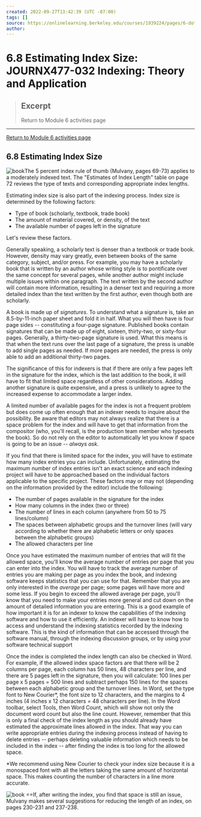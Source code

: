 ```yaml
---
created: 2022-09-27T13:42:39 (UTC -07:00)
tags: []
source: https://onlinelearning.berkeley.edu/courses/1939224/pages/6-dot-8-estimating-index-size
author: 
---
```


# 6.8 Estimating Index Size: JOURNX477-032 Indexing: Theory and Application

> ## Excerpt
> Return to Module 6 activities page

---
[Return to Module 6 activities page](https://onlinelearning.berkeley.edu/courses/1939224/pages/module-6 "Module 6")

## 6.8 Estimating Index Size

![book](https://onlinelearning.berkeley.edu/courses/1939224/files/233565965/preview)The 5 percent index rule of thumb (Mulvany, pages 69-73) applies to a moderately indexed text. The "Estimates of Index Length" table on page 72 reviews the type of texts and corresponding appropriate index lengths.

Estimating index size is also part of the indexing process. Index size is determined by the following factors:

-   Type of book (scholarly, textbook, trade book)
-   The amount of material covered, or density, of the text
-   The available number of pages left in the signature

Let's review these factors.

Generally speaking, a scholarly text is denser than a textbook or trade book. However, density may vary greatly, even between books of the same category, subject, and/or press. For example, you may have a scholarly book that is written by an author whose writing style is to pontificate over the same concept for several pages, while another author might include multiple issues within one paragraph. The text written by the second author will contain more information, resulting in a denser text and requiring a more detailed index than the text written by the first author, even though both are scholarly.

A book is made up of _signatures_. To understand what a signature is, take an 8.5-by-11-inch paper sheet and fold it in half. What you will then have is four page sides -- constituting a four-page signature. Published books contain signatures that can be made up of eight, sixteen, thirty-two, or sixty-four pages. Generally, a thirty-two-page signature is used. What this means is that when the text runs over the last page of a signature, the press is unable to add single pages as needed. If more pages are needed, the press is only able to add an additional thirty-two pages.

The significance of this for indexers is that if there are only a few pages left in the signature for the index, which is the last addition to the book, it will have to fit that limited space regardless of other considerations. Adding another signature is quite expensive, and a press is unlikely to agree to the increased expense to accommodate a larger index.

A limited number of available pages for the index is not a frequent problem but does come up often enough that an indexer needs to inquire about the possibility. Be aware that editors may not always realize that there is a space problem for the index and will have to get that information from the compositor (who, you'll recall, is the production team member who typesets the book). So do not rely on the editor to automatically let you know if space is going to be an issue -- _always ask._

If you find that there is limited space for the index, you will have to estimate how many index entries you can include. Unfortunately, estimating the maximum number of index entries isn't an exact science and each indexing project will have to be approached based on the individual factors applicable to the specific project. These factors may or may not (depending on the information provided by the editor) include the following:

-   The number of pages available in the signature for the index
-   How many columns in the index (two or three)
-   The number of lines in each column (anywhere from 50 to 75 lines/column)
-   The spaces between alphabetic groups and the turnover lines (will vary according to whether there are alphabetic letters or only spaces between the alphabetic groups)
-   The allowed characters per line

Once you have estimated the maximum number of entries that will fit the allowed space, you'll know the average number of entries per page that you can enter into the index. You will have to track the average number of entries you are making per page as you index the book, and indexing software keeps statistics that you can use for that. Remember that you are only interested in the _average_ per page; some pages will have more and some less. If you begin to exceed the allowed average per page, you'll know that you need to make your entries more general and cut down on the amount of detailed information you are entering. This is a good example of how important it is for an indexer to know the capabilities of the indexing software and how to use it efficiently. An indexer will have to know how to access and understand the indexing statistics recorded by the indexing software. This is the kind of information that can be accessed through the software manual, through the indexing discussion groups, or by using your software technical support

Once the index is completed the index length can also be checked in Word. For example, if the allowed index space factors are that there will be 2 columns per page, each column has 50 lines, 48 characters per line, and there are 5 pages left in the signature, then you will calculate: 100 lines per page x 5 pages = 500 lines and subtract perhaps 150 lines for the spaces between each alphabetic group and the turnover lines. In Word, set the type font to New Courier\*, the font size to 12 characters, and the margins to 4 inches (4 inches x 12 characters = 48 characters per line). In the Word toolbar, select Tools, then Word Count, which will show not only the document word count but also the line count. However, remember that this is only a final check of the index length as you should already have estimated the approximate lines allowed in the index. That way you can write appropriate entries during the indexing process instead of having to delete entries -- perhaps deleting valuable information which needs to be included in the index -- after finding the index is too long for the allowed space.

\*We recommend using New Courier to check your index size because it is a monospaced font with all the letters taking the same amount of horizontal space. This makes counting the number of characters in a line more accurate.

![book](https://onlinelearning.berkeley.edu/courses/1939224/files/233565965/preview) ==If, after writing the index, you find that space is still an issue, Mulvany makes several suggestions for reducing the length of an index, on pages 230-231 and 237-238.
